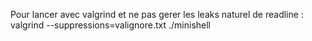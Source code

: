 Pour lancer avec valgrind et ne pas gerer les leaks naturel de readline :
	valgrind --suppressions=valignore.txt ./minishell
